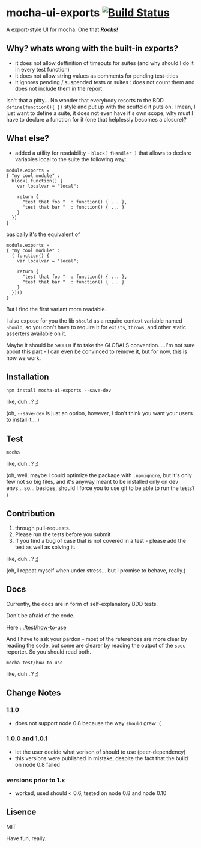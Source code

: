 mocha-ui-exports [![Build Status](https://secure.travis-ci.org/osher/mocha-ui-exports.png?branch=master)](http://travis-ci.org/osher/mocha-ui-exports)
===

A export-style UI for mocha. One that ***Rocks!***

Why? whats wrong with the built-in exports?
---
 * it does not allow deffinition of timeouts for suites (and why should I do it in every test function)
 * it does not allow string values as comments for pending test-titles
 * it ignores pending / suspended tests or suites : does not count them and does not include them in the report

Isn't that a pitty...
No wonder that everybody resorts to the BDD `define(function(){ })` style and put up with the scuffold it puts on.
I mean, I just want to define a suite, it does not even have it's own scope, why must I have to declare a function for it (one that helplessly becomes a closure)?

What else?
---
 * added a utility for readability - `block( fHandler )` that allows to declare variables local to the suite
   the following way:

```
module.exports = 
{ "my cool module" : 
  block( function() {
    var localvar = "local";

    return { 
      "test that foo "  : function() { ... },
      "test that bar "  : function() { ... }
    }
  })
}
```

basically it's the equivalent of 

```
module.exports = 
{ "my cool module" : 
  ( function() {
    var localvar = "local";

    return { 
      "test that foo "  : function() { ... },
      "test that bar "  : function() { ... }
    }
  })()
}
```

But I find the first variant more readable.


I also expose for you the lib `should` as a require context variable named `Should`, so you don't have to require it for `exists`, `throws`, and other static asserters available on it.

Maybe it should be `SHOULD` if to take the GLOBALS convention. 
...I'm not sure about this part - I can even be convinced to remove it, but for now, this is how we work.

Installation
---

```
npm install mocha-ui-exports --save-dev
```

like, duh...? ;)

(oh, `--save-dev` is just an option, however, I don't think you want your users to install it... ) 


Test
---

```
mocha
```

like, duh...? ;)

(oh, well, maybe I could optimize the package with `.npmignore`, but it's only few not so big files, and it's anyway meant to be installed only on dev envs... so... 
besides, should I force you to use git to be able to  run the tests? )

Contribution
---
1. through pull-requests.
2. Please run the tests before you submit
3. If you find a bug of case that is not covered in a test - please add the test as well as solving it.

like, duh...? ;)

(oh, I repeat myself when under stress... but I promise to behave, really.)

Docs
---
Currently, the docs are in form of self-explanatory BDD tests. 

Don't be afraid of the code.

Here : [./test/how-to-use](https://github.com/osher/mocha-ui-exports/tree/master/test/how-to-use)


And I have to ask your pardon - most of the references are more clear by reading the code, but some are clearer by reading the outpot of the `spec` reporter.
So you should read both.

```
mocha test/how-to-use
```

like, duh...? ;)

Change Notes
------------
### 1.1.0
 - does not support node 0.8 because the way `should` grew :(
 
### 1.0.0 and 1.0.1 
 - let the user decide what verison of should to use (peer-dependency)
 - this versions were published in mistake, despite the fact that the build on node 0.8 failed

### versions prior to 1.x
- worked, used should < 0.6, tested on node 0.8 and node 0.10



Lisence
---
MIT

Have fun, really.
